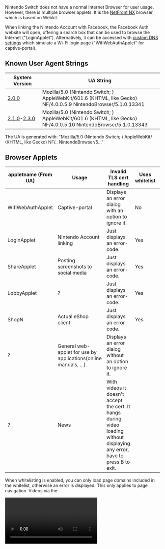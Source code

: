 Nintendo Switch does not have a normal Internet Browser for user usage.
However, there is multiple browser applets. It is the [NetFront
NX](https://web.archive.org/web/20170304075230/https://gl.access-company.com/news_event/archives/2017/170303/)
browser, which is based on Webkit.

When linking the Nintendo Account with Facebook, the Facebook Auth
website will open, offering a search box that can be used to browse the
Internet ("LoginApplet"). Alternatively, it can be accessed with [custom
DNS
settings](https://gbatemp.net/threads/web-browser-kind-of-on-the-switch.463094/)
which simulate a Wi-Fi login page ("WifiWebAuthApplet" for
captive-portal).

## Known User Agent Strings

| System Version                                            | UA String                                                                                                                   |
| --------------------------------------------------------- | --------------------------------------------------------------------------------------------------------------------------- |
| [2.0.0](2.0.0.md "wikilink")                              | Mozilla/5.0 (Nintendo Switch; <appletname>) AppleWebKit/601.6 (KHTML, like Gecko) NF/4.0.0.5.9 NintendoBrowser/5.1.0.13341  |
| [2.1.0](2.1.0.md "wikilink")-[2.3.0](2.3.0.md "wikilink") | Mozilla/5.0 (Nintendo Switch; <appletname>) AppleWebKit/601.6 (KHTML, like Gecko) NF/4.0.0.5.10 NintendoBrowser/5.1.0.13343 |

The UA is generated with: "Mozilla/5.0 (Nintendo Switch; <appletname>)
AppleWebKit/<webkitver> (KHTML, like Gecko)
NF/<nfver0>.<nfver1>.<nfver2>
NintendoBrowser/5.<ninver0>.<ninver1>.<ninver2>"

## Browser Applets

| appletname (From UA) | Usage                                                            | Invalid TLS cert handling                                                                                                    | Uses whitelist | Title ID         | Notes |
| -------------------- | ---------------------------------------------------------------- | ---------------------------------------------------------------------------------------------------------------------------- | -------------- | ---------------- | ----- |
| WifiWebAuthApplet    | Captive-portal                                                   | Displays an error dialog with an option to ignore it.                                                                        | No             | 0100000000001011 |       |
| LoginApplet          | Nintendo Account linking                                         | Just displays an error-code.                                                                                                 | Yes            | 0100000000001010 |       |
| ShareApplet          | Posting screenshots to social media                              | Just displays an error-code.                                                                                                 | Yes            | 0100000000001010 |       |
| LobbyApplet          | ?                                                                | Just displays an error-code.                                                                                                 | Yes            | 0100000000001010 |       |
| ShopN                | Actual eShop client                                              | Just displays an error-code.                                                                                                 | Yes            | 010000000000100B |       |
| ?                    | General web-applet for use by applications(online manuals, ...). | Displays an error dialog without an option to ignore it.                                                                     |                | ?                |       |
| ?                    | News                                                             | With videos it doesn't accept the cert. It hangs during video loading without displaying any error, have to press B to exit. |                | ?                |       |

When whitelisting is enabled, you can only load page domains included in
the whitelist, otherwise an error is displayed. This only applies to
page navigation. Videos via the

<video>

tag are not affected, likewise with network requests with JS.

## OSS

The NROs for the OSS are stored under a separate
[title](Title%20list.md "wikilink"). All of the web-applets use the same
OSS NROs via this title.

String from v2.0 in oss\_wkc.nro: "libcurl/7.50.1".

## Video Playback

WifiWebAuthApplet does not fully support playing videos. It will crash
with normal videos. However, in some cases with certain MP4s using vulns
it will display an error dialog instead.

## Trusted RootCAs

While the rootCA(s) for Let's Encrypt isn't included, Let's Encrypt is
indirectly trusted via "Digital Signature Trust Co.". This seems to be
only(?) the case for WifiWebAuthApplet, hence non-WifiWebAuthApplet
seems to have a different set of trusted rootCAs.

## WifiWebAuthApplet

When doing a connection-test in system-settings, it will detect that the
captive-portal is required and display an error for it when the response
for "<http://conntest.nintendowifi.net/>" doesn't include the
"X-Organization: Nintendo" HTTP header. The web-applet will not load
until something else attempts a conntest, for example when launching
eShop and prior to LoginApplet launching. The initial page loaded by
this applet is the above conntest URL.

This is only available starting with [2.0.0](2.0.0.md "wikilink").

## Versions

### [2.0.0](2.0.0.md "wikilink")

"shareddata:/buildinfo/buildinfo.dat" content:

` r:13341`  
` p:NX64`  
` v:Release`  
` d:2017-02-13 22:57`  
` n:0.5.9`  
` `

### [2.1.0](2.1.0.md "wikilink")

See [here](Switch%20Userland%20Flaws.md "wikilink") for vuln-related
changes.

The WebKit NRO was updated. For the WebKit NRO, the page-aligned size
for the R-X, R--, and RW- pages are the same as v2.0.

  - The actual code in the NRO starts differing starting at offset
    0xE780. In v2.0 the offset following the last code instruction is
    text\_lastpage+0x3F8(text\_end-0xC08), while for v2.1 it's
    text\_lastpage+0xE60(text\_end-0x1A0). Compared to the previous
    version, there's a val0 u32(padding) inserted where the code for the
    import stubs begin, near the end of .text. Relative to that end
    offset going backwards, .text differs starting at v2.0
    textbase+0xD56530 / v2.1 textbase+0xD56F94.
  - The R-- section was updated. Besides the large table(?) which was
    updated(nothing was added/removed there), the strings containing
    "D:/for\_cruiser/release\_182/nx/webkit/" were updated: "182" was
    changed to "189". 0x10-bytes at offset 0x57292C were removed.
    0x8-bytes were inserted at offset 0x14B2B5C in the v2.1 section.
    0x8-bytes were inserted at offset 0x14B5C10 in the v2.1 section. ...
  - The RW- section was updated, mainly for different addrs. Nothing was
    added/removed. Most(?)/all(?) main-codebin func import-addrs
    relative to main-codebin-base are the same as v2.0.

Main-codebin region(titleID 010000000000100B):

  - rtld is same as before basically, minus addrs. Likewise for the
    "nnSdkEmpty" binary following the main-codebin.
  - Various byte values were changed in the main .text.
  - In the main R-- section:
      - The length of a string used with the user-agent changed, due to
        being changed from "{...}.9" to "{...}.10".
      - The version in the following string was changed from "1.2.2" to
        "1.2.3": "FS\_ACCESS: { sdk\_versio n: 1.2.3, spec: NX }"
      - The datetime strings following "b/23876444" was changed from
        "Feb 10 2017" "02:24:47" to "Mar 9 201 7" "21:41:27".
      - A 0x10-byte block prior to SDK library tag strings was updated.
        The version in those strings was changed from "1\_2\_2" to
        "1\_2\_3".
  - The main RW- section appears to be basically the same minus addrs.

"shareddata:/buildinfo/buildinfo.dat" content:

` r:13343`  
` p::NX64`  
` v:Release`  
` d:2017-03-14 21:08`  
` n:0.5.10`
